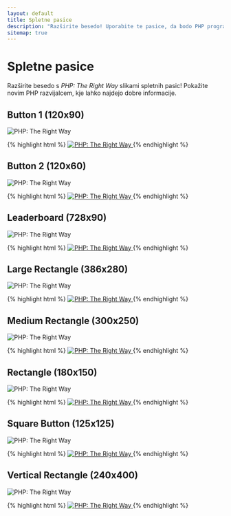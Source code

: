 ```yaml
---
layout: default
title: Spletne pasice
description: "Razširite besedo! Uporabite te pasice, da bodo PHP programerji spoznali 'PHP: The Right Way'"
sitemap: true
---
```


# Spletne pasice

Razširite besedo s _PHP: The Right Way_ slikami spletnih pasic! Pokažite novim PHP razvijalcem, kje lahko najdejo dobre informacije.

## Button 1 (120x90)

<p><img src="/images/banners/btn1-120x90.png" alt="PHP: The Right Way"/></p>

{% highlight html %}
<a href="http://www.phptherightway.com">
    <img src="http://www.phptherightway.com/images/banners/btn1-120x90.png" alt="PHP: The Right Way"/>
</a>
{% endhighlight %}

## Button 2 (120x60)

<p><img src="/images/banners/btn2-120x60.png" alt="PHP: The Right Way"/></p>

{% highlight html %}
    <a href="http://www.phptherightway.com">
        <img src="http://www.phptherightway.com/images/banners/btn2-120x60.png" alt="PHP: The Right Way"/>
    </a>
{% endhighlight %}

## Leaderboard (728x90)

<p><img src="/images/banners/leaderboard-728x90.png" alt="PHP: The Right Way"/></p>

{% highlight html %}
    <a href="http://www.phptherightway.com">
        <img src="http://www.phptherightway.com/images/banners/leaderboard-728x90.png" alt="PHP: The Right Way"/>
    </a>
{% endhighlight %}

## Large Rectangle (386x280)

<p><img src="/images/banners/lg-rect-386x280.png" alt="PHP: The Right Way"/></p>

{% highlight html %}
    <a href="http://www.phptherightway.com">
        <img src="http://www.phptherightway.com/images/banners/lg-rect-386x280.png" alt="PHP: The Right Way"/>
    </a>
{% endhighlight %}

## Medium Rectangle (300x250)

<p><img src="/images/banners/med-rect-300x250.png" alt="PHP: The Right Way"/></p>

{% highlight html %}
    <a href="http://www.phptherightway.com">
        <img src="http://www.phptherightway.com/images/banners/med-rect-300x250.png" alt="PHP: The Right Way"/>
    </a>
{% endhighlight %}

## Rectangle (180x150)

<p><img src="/images/banners/rect-180x150.png" alt="PHP: The Right Way"/></p>

{% highlight html %}
    <a href="http://www.phptherightway.com">
        <img src="http://www.phptherightway.com/images/banners/rect-180x150.png" alt="PHP: The Right Way"/>
    </a>
{% endhighlight %}

## Square Button (125x125)

<p><img src="/images/banners/sq-btn-125x125.png" alt="PHP: The Right Way"/></p>

{% highlight html %}
    <a href="http://www.phptherightway.com">
        <img src="http://www.phptherightway.com/images/banners/sq-btn-125x125.png" alt="PHP: The Right Way"/>
    </a>
{% endhighlight %}

## Vertical Rectangle (240x400)

<p><img src="/images/banners/vert-rect-240x400.png" alt="PHP: The Right Way"/></p>

{% highlight html %}
    <a href="http://www.phptherightway.com">
        <img src="http://www.phptherightway.com/images/banners/vert-rect-240x400.png" alt="PHP: The Right Way"/>
    </a>
{% endhighlight %}
